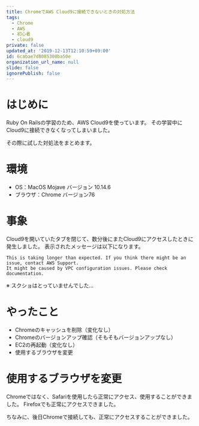 ```yaml
---
title: ChromeでAWS Cloud9に接続できないときの対処方法
tags:
  - Chrome
  - AWS
  - 初心者
  - cloud9
private: false
updated_at: '2019-12-13T12:10:59+09:00'
id: 6cabae7d8085300ba50e
organization_url_name: null
slide: false
ignorePublish: false
---
```

# はじめに

Ruby On Railsの学習のため、AWS Cloud9を使っています。
その学習中にCloud9に接続できなくなってしまいました。

その際に試した対処法をまとめます。

# 環境

- OS：MacOS Mojave バージョン 10.14.6
- ブラウザ：Chrome バージョン76

# 事象

Cloud9を開いていたタブを閉じて、数分後にまたCloud9にアクセスしたときに発生しました。
表示されたメッセージは以下になります。

```
This is taking longer than expected. If you think there might be an issue, contact AWS Support.
It might be caused by VPC configuration issues. Please check documentation.
```

※ スクショはとっていませんでした…

# やったこと

- Chromeのキャッシュを削除（変化なし）
- Chromeのバージョンアップ確認（そもそもバージョンアップなし）
- EC2の再起動（変化なし）
- 使用するブラウザを変更

# 使用するブラウザを変更

Chromeではなく、Safariを使用したら正常にアクセス、使用することができました。
Firefoxでも正常にアクセスできました。

ちなみに、後日Chromeで接続しても、正常にアクセスすることができました。
